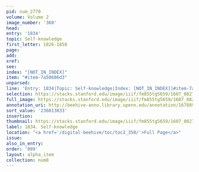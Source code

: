 ```yaml
---
pid: num_2770
volume: Volume 2
image_number: '360'
head:
entry: '1834'
topic: Self-knowledge
first_letter: 1826-1850
page:
add:
xref:
see:
index: "[NOT_IN_INDEX]"
item: "#item-7a50686d3"
unparsed:
line: 'Entry: 1834|Topic: Self-knowledge|Index: [NOT_IN_INDEX]|#item-7a50686d3'
selection: https://stacks.stanford.edu/image/iiif/fm855tg5659/1607_0827/928,3833,2809,386/full/0/default.jpg
full_image: https://stacks.stanford.edu/image/iiif/fm855tg5659/1607_0827/full/full/0/default.jpg
annotation_uri: http://beehive-anno.library.upenn.edu/annotation/1678890843746
sort_value: '236013833'
insertion:
thumbnail: https://stacks.stanford.edu/image/iiif/fm855tg5659/1607_0827/928,3833,600,180/250,/0/default.jpg
label: 1834. Self-knowledge
location: "<a href='/digital-beehive/toc/toc2_350/'>Full Page</a>"
issue:
also_in_entry:
order: '089'
layout: alpha_item
collection: num8
---
```

